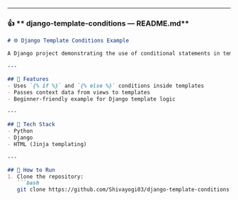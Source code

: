 
---

### 👍 ** django-template-conditions — README.md**

```markdown
# 🌐 Django Template Conditions Example

A Django project demonstrating the use of conditional statements in templates with context data.

---

## 🚀 Features
- Uses `{% if %}` and `{% else %}` conditions inside templates  
- Passes context data from views to templates  
- Beginner-friendly example for Django template logic

---

## 🧩 Tech Stack
- Python  
- Django  
- HTML (Jinja templating)

---

## 🏁 How to Run
1. Clone the repository:
   ```bash
   git clone https://github.com/Shivayogi03/django-template-conditions.git
